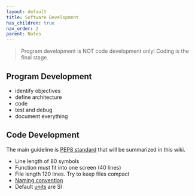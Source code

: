 ```yaml
---
layout: default
title: Software Development
has_children: true
nav_order: 2
parent: Notes
---
```


> Program development is NOT code development only! Coding is the final stage.

## Program Development

- identify objectives
- define architecture
- code
- test and debug
- document everything

## Code Development

The main guideline is [PEP8 standard](https://pep8.org/) that will be summarized in this wiki.

- Line length of 80 symbols
- Function must fit into one screen (40 lines)
- File length 120 lines. Try to keep files compact
- [Naming convention](Naming-convention)
- Default [units](Unit-usage) are SI
